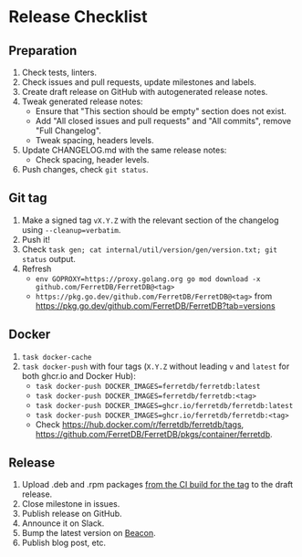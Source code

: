 # Release Checklist

## Preparation

1. Check tests, linters.
2. Check issues and pull requests, update milestones and labels.
3. Create draft release on GitHub with autogenerated release notes.
4. Tweak generated release notes:
   * Ensure that "This section should be empty" section does not exist.
   * Add "All closed issues and pull requests" and "All commits", remove "Full Changelog".
   * Tweak spacing, headers levels.
5. Update CHANGELOG.md with the same release notes:
   * Check spacing, header levels.
6. Push changes, check `git status`.

## Git tag

1. Make a signed tag `vX.Y.Z` with the relevant section of the changelog using `--cleanup=verbatim`.
2. Push it!
3. Check `task gen; cat internal/util/version/gen/version.txt; git status` output.
4. Refresh
   * `env GOPROXY=https://proxy.golang.org go mod download -x github.com/FerretDB/FerretDB@<tag>`
   * `https://pkg.go.dev/github.com/FerretDB/FerretDB@<tag>` from <https://pkg.go.dev/github.com/FerretDB/FerretDB?tab=versions>

## Docker

1. `task docker-cache`
2. `task docker-push` with four tags (`X.Y.Z` without leading `v` and `latest` for both ghcr.io and Docker Hub):
   * `task docker-push DOCKER_IMAGES=ferretdb/ferretdb:latest`
   * `task docker-push DOCKER_IMAGES=ferretdb/ferretdb:<tag>`
   * `task docker-push DOCKER_IMAGES=ghcr.io/ferretdb/ferretdb:latest`
   * `task docker-push DOCKER_IMAGES=ghcr.io/ferretdb/ferretdb:<tag>`
   * Check <https://hub.docker.com/r/ferretdb/ferretdb/tags>, <https://github.com/FerretDB/FerretDB/pkgs/container/ferretdb>.

## Release

1. Upload .deb and .rpm packages [from the CI build for the tag](https://github.com/FerretDB/FerretDB/actions/workflows/packages.yml?query=event%3Apush) to the draft release.
2. Close milestone in issues.
3. Publish release on GitHub.
4. Announce it on Slack.
5. Bump the latest version on [Beacon](https://beacon.ferretdb.io).
6. Publish blog post, etc.
